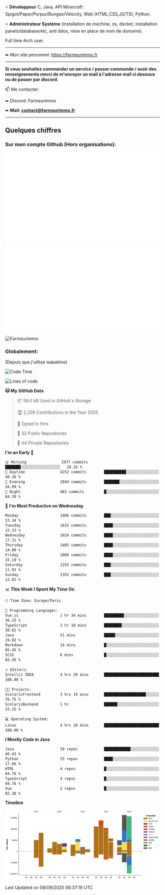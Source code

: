 ⭐ **Développeur** C, Java, API Minecraft : Spigot/Paper/Purpur/Bungee/Velocity, Web (HTML,CSS,JS/TS), Python.

⭐ **Administrateur Système** (installation de machine, os, docker, installation panels/database/etc, anti ddos, mise en place de nom de domaine).

Full time Arch user.

---

➥ Mon site personnel: https://farmeurimmo.fr

---

**Si vous souhaitez commander un service / passer commande / avoir des renseignements merci de m'envoyer un mail à l'adresse mail ci dessous ou de passer par discord.**

📫 Me contacter:
 
   ➥ Discord: Farmeurimmo
   
   ➥ **Mail: contact@farmeurimmo.fr**

---
## Quelques chiffres

### Sur mon compte Github (Hors organisations):

<a href="https://github.com/Farmeurimmo/github-stats">
<img src="https://github.com/Farmeurimmo/github-stats/blob/master/generated/overview.svg#gh-dark-mode-only" />
<img src="https://github.com/Farmeurimmo/github-stats/blob/master/generated/languages.svg#gh-dark-mode-only" />
</a>

<img src="https://komarev.com/ghpvc/?username=Farmeurimmo" alt="Farmeurimmo" />

### Globalement:

(Depuis que j'utilise wakatime)
<!--START_SECTION:waka-->
![Code Time](http://img.shields.io/badge/Code%20Time-2%2C433%20hrs%2026%20mins-blue)

![Lines of code](https://img.shields.io/badge/From%20Hello%20World%20I%27ve%20Written-1.2%20million%20lines%20of%20code-blue)

**🐱 My GitHub Data** 

> 📦 59.0 kB Used in GitHub's Storage 
 > 
> 🏆 2,259 Contributions in the Year 2025
 > 
> 💼 Opted to Hire
 > 
> 📜 32 Public Repositories 
 > 
> 🔑 44 Private Repositories 
 > 
**I'm an Early 🐤** 

```text
🌞 Morning                2977 commits        ███████░░░░░░░░░░░░░░░░░░   28.26 % 
🌆 Daytime                4252 commits        ██████████░░░░░░░░░░░░░░░   40.36 % 
🌃 Evening                2844 commits        ███████░░░░░░░░░░░░░░░░░░   26.99 % 
🌙 Night                  463 commits         █░░░░░░░░░░░░░░░░░░░░░░░░   04.39 % 
```
📅 **I'm Most Productive on Wednesday** 

```text
Monday                   1406 commits        ███░░░░░░░░░░░░░░░░░░░░░░   13.34 % 
Tuesday                  1615 commits        ████░░░░░░░░░░░░░░░░░░░░░   15.33 % 
Wednesday                1824 commits        ████░░░░░░░░░░░░░░░░░░░░░   17.31 % 
Thursday                 1485 commits        ████░░░░░░░░░░░░░░░░░░░░░   14.09 % 
Friday                   1600 commits        ████░░░░░░░░░░░░░░░░░░░░░   15.19 % 
Saturday                 1255 commits        ███░░░░░░░░░░░░░░░░░░░░░░   11.91 % 
Sunday                   1351 commits        ███░░░░░░░░░░░░░░░░░░░░░░   12.82 % 
```


📊 **This Week I Spent My Time On** 

```text
🕑︎ Time Zone: Europe/Paris

💬 Programming Languages: 
Vue.js                   1 hr 34 mins        █████████░░░░░░░░░░░░░░░░   36.33 % 
TypeScript               1 hr 18 mins        ████████░░░░░░░░░░░░░░░░░   30.02 % 
Java                     51 mins             █████░░░░░░░░░░░░░░░░░░░░   19.82 % 
Markdown                 14 mins             █░░░░░░░░░░░░░░░░░░░░░░░░   05.45 % 
SCSS                     6 mins              █░░░░░░░░░░░░░░░░░░░░░░░░   02.45 % 

🔥 Editors: 
IntelliJ IDEA            4 hrs 20 mins       █████████████████████████   100.00 % 

🐱‍💻 Projects: 
ScolarisFrontend         3 hrs 19 mins       ███████████████████░░░░░░   76.75 % 
ScolarisBackend          1 hr                ██████░░░░░░░░░░░░░░░░░░░   23.25 % 

💻 Operating System: 
Linux                    4 hrs 20 mins       █████████████████████████   100.00 % 
```

**I Mostly Code in Java** 

```text
Java                     39 repos            ████████████░░░░░░░░░░░░░   46.43 % 
Python                   15 repos            ████░░░░░░░░░░░░░░░░░░░░░   17.86 % 
HTML                     4 repos             █░░░░░░░░░░░░░░░░░░░░░░░░   04.76 % 
TypeScript               4 repos             █░░░░░░░░░░░░░░░░░░░░░░░░   04.76 % 
Vue                      2 repos             █░░░░░░░░░░░░░░░░░░░░░░░░   02.38 % 
```



**Timeline**

![Lines of Code chart](https://raw.githubusercontent.com/Farmeurimmo/Farmeurimmo/main/assets/bar_graph.png)


 Last Updated on 08/09/2025 06:37:19 UTC
<!--END_SECTION:waka-->
